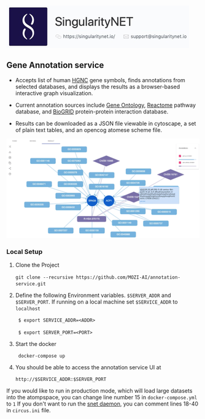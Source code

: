 [issue-template]: ../../issues/new?template=BUG_REPORT.md
[feature-template]: ../../issues/new?template=FEATURE_REQUEST.md

![singnetlogo](docs/assets/singnet-logo.jpg 'SingularityNET')

## Gene Annotation service

- Accepts list of human [HGNC](https://www.genenames.org/tools/search/#!/genes) gene symbols, finds annotations from selected databases, and displays the results as a browser-based interactive graph visualization.

- Current annotation sources include [Gene Ontology](http://geneontology.org), [Reactome](http://reactome.org) pathway database, and [BioGRID](http://thebiogrid.org) protein-protein interaction database.

- Results can be downloaded as a JSON file viewable in cytoscape, a set of plain text tables, and an opencog atomese scheme file.

!["gene annotation UI screenshot"](gene-annotation_Screen-Shot-2019-03-14.jpg?raw=true "gene annotation UI screenshot")

### Local Setup

1. Clone the Project

    ```git clone --recursive https://github.com/MOZI-AI/annotation-service.git```

2. Define the following Environment variables. `$SERVER_ADDR` and `$SERVER_PORT`. If running on a local machine set `$SERVICE_ADDR` to `localhost`


        $ export SERVICE_ADDR=<ADDR>

        $ export SERVER_PORT=<PORT>


3. Start the docker

        docker-compose up

3.  You should be able to access the annotation service UI at

        http://$SERVICE_ADDR:$SERVER_PORT

If you would like to run in production mode, which will load large datasets into the atompspace, you can change line number 15 in `docker-compose.yml` to `1`
If you don't want to run the [snet daemon](https://github.com/singnet/snet-daemon), you can comment lines 18-40 in `circus.ini` file.
